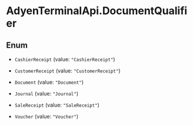 # AdyenTerminalApi.DocumentQualifier

## Enum


* `CashierReceipt` (value: `"CashierReceipt"`)

* `CustomerReceipt` (value: `"CustomerReceipt"`)

* `Document` (value: `"Document"`)

* `Journal` (value: `"Journal"`)

* `SaleReceipt` (value: `"SaleReceipt"`)

* `Voucher` (value: `"Voucher"`)


